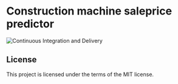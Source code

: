 # Construction machine saleprice predictor
![Continuous Integration and Delivery](https://github.com/laende/anleggsmaskin-salgsprisprediksjon/workflows/Continuous%20Integration%20and%20Delivery/badge.svg?branch=main)
## License
This project is licensed under the terms of the MIT license.
